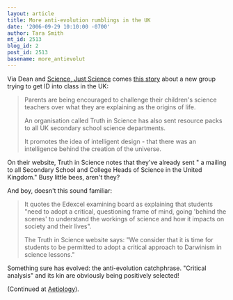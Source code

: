 ```yaml
---
layout: article
title: More anti-evolution rumblings in the UK
date: '2006-09-29 10:10:00 -0700'
author: Tara Smith
mt_id: 2513
blog_id: 2
post_id: 2513
basename: more_antievolut
---
```

Via Dean and [Science, Just Science](http://justscience.1.forumer.com/index.php?showtopic=596&amp;st=0) comes [this story](http://news.bbc.co.uk/1/hi/education/5392096.stm) about a new group trying to get ID into class in the UK:

> Parents are being encouraged to challenge their children's science teachers over what they are explaining as the origins of life.
> 
> An organisation called Truth in Science has also sent resource packs to all UK secondary school science departments.
> 
> It promotes the idea of intelligent design - that there was an intelligence behind the creation of the universe.

On their website, Truth in Science notes that they've already sent " a mailing to all Secondary School and College Heads of Science in the United Kingdom."  Busy little bees, aren't they?

And boy, doesn't this sound familiar:

> It quotes the Edexcel examining board as explaining that students "need to adopt a critical, questioning frame of mind, going 'behind the scenes' to understand the workings of science and how it impacts on society and their lives".
> 
> The Truth in Science website says: "We consider that it is time for students to be permitted to adopt a critical approach to Darwinism in science lessons." 

Something sure has evolved:  the anti-evolution catchphrase.  "Critical analysis" and its kin are obviously being positively selected!

(Continued at [Aetiology](http://scienceblogs.com/aetiology/2006/09/more_antievolution_rumblings_i.php)).

